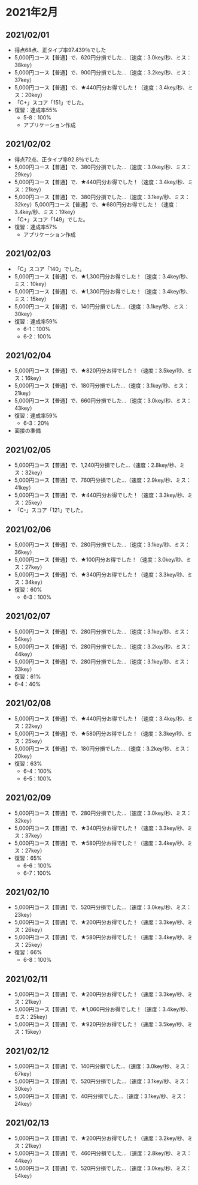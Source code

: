 # 2021年2月

## 2021/02/01

- 得点68点、正タイプ率97.439％でした
- 5,000円コース【普通】で、620円分損でした…（速度：3.0key/秒、ミス：38key）
- 5,000円コース【普通】で、900円分損でした…（速度：3.2key/秒、ミス：37key）
- 5,000円コース【普通】で、★440円分お得でした！（速度：3.4key/秒、ミス：20key）
- 「C+」スコア「151」でした。
- 復習：達成率55%
  - 5-8：100%
  - アプリケーション作成

## 2021/02/02

- 得点72点、正タイプ率92.8％でした
- 5,000円コース【普通】で、380円分損でした…（速度：3.0key/秒、ミス：29key）
- 5,000円コース【普通】で、★440円分お得でした！（速度：3.4key/秒、ミス：21key）
- 5,000円コース【普通】で、380円分損でした…（速度：3.1key/秒、ミス：32key）5,000円コース【普通】で、★680円分お得でした！（速度：3.4key/秒、ミス：19key）
- 「C+」スコア「149」でした。
- 復習：達成率57%
  - アプリケーション作成

## 2021/02/03

- 「C」スコア「140」でした。
- 5,000円コース【普通】で、★1,300円分お得でした！（速度：3.4key/秒、ミス：10key）
- 5,000円コース【普通】で、★1,300円分お得でした！（速度：3.4key/秒、ミス：15key）
- 5,000円コース【普通】で、140円分損でした…（速度：3.1key/秒、ミス：30key）
- 復習：達成率59%
  - 6-1：100%
  - 6-2：100%

## 2021/02/04

- 5,000円コース【普通】で、★820円分お得でした！（速度：3.5key/秒、ミス：16key）
- 5,000円コース【普通】で、180円分損でした…（速度：3.1key/秒、ミス：21key）
- 5,000円コース【普通】で、660円分損でした…（速度：3.0key/秒、ミス：43key）
- 復習：達成率59%
  - 6-3：20％
- 面接の準備

## 2021/02/05

- 5,000円コース【普通】で、1,240円分損でした…（速度：2.8key/秒、ミス：32key）
- 5,000円コース【普通】で、760円分損でした…（速度：2.9key/秒、ミス：41key）
- 5,000円コース【普通】で、★440円分お得でした！（速度：3.3key/秒、ミス：25key）
- 「C-」スコア「121」でした。

## 2021/02/06

- 5,000円コース【普通】で、280円分損でした…（速度：3.1key/秒、ミス：36key）
- 5,000円コース【普通】で、★100円分お得でした！（速度：3.0key/秒、ミス：27key）
- 5,000円コース【普通】で、★340円分お得でした！（速度：3.3key/秒、ミス：34key）
- 復習：60%
  - 6-3：100%

## 2021/02/07

- 5,000円コース【普通】で、280円分損でした…（速度：3.1key/秒、ミス：54key）
- 5,000円コース【普通】で、280円分損でした…（速度：3.2key/秒、ミス：44key）
- 5,000円コース【普通】で、280円分損でした…（速度：3.1key/秒、ミス：33key）
-  復習：61%
  - 6-4：40%

## 2021/02/08

- 5,000円コース【普通】で、★440円分お得でした！（速度：3.4key/秒、ミス：22key）
- 5,000円コース【普通】で、★580円分お得でした！（速度：3.3key/秒、ミス：25key）
- 5,000円コース【普通】で、180円分損でした…（速度：3.2key/秒、ミス：20key）
- 復習：63%
  - 6-4：100%
  - 6-5：100%

## 2021/02/09

- 5,000円コース【普通】で、280円分損でした…（速度：3.0key/秒、ミス：32key）
- 5,000円コース【普通】で、★340円分お得でした！（速度：3.3key/秒、ミス：37key）
- 5,000円コース【普通】で、★580円分お得でした！（速度：3.4key/秒、ミス：27key）
- 復習：65%
  - 6-6：100%
  - 6-7：100%

## 2021/02/10

- 5,000円コース【普通】で、520円分損でした…（速度：3.0key/秒、ミス：23key）
- 5,000円コース【普通】で、★200円分お得でした！（速度：3.3key/秒、ミス：26key）
- 5,000円コース【普通】で、★580円分お得でした！（速度：3.4key/秒、ミス：25key）
- 復習：66%
  - 6-8：100%

## 2021/02/11

- 5,000円コース【普通】で、★200円分お得でした！（速度：3.3key/秒、ミス：21key）
- 5,000円コース【普通】で、★1,060円分お得でした！（速度：3.4key/秒、ミス：25key）
- 5,000円コース【普通】で、★920円分お得でした！（速度：3.5key/秒、ミス：15key）

## 2021/02/12

- 5,000円コース【普通】で、140円分損でした…（速度：3.0key/秒、ミス：67key）
- 5,000円コース【普通】で、520円分損でした…（速度：3.1key/秒、ミス：30key）
- 5,000円コース【普通】で、40円分損でした…（速度：3.1key/秒、ミス：24key）

## 2021/02/13

- 5,000円コース【普通】で、★200円分お得でした！（速度：3.2key/秒、ミス：21key）
- 5,000円コース【普通】で、460円分損でした…（速度：2.8key/秒、ミス：44key）
- 5,000円コース【普通】で、520円分損でした…（速度：3.0key/秒、ミス：54key）